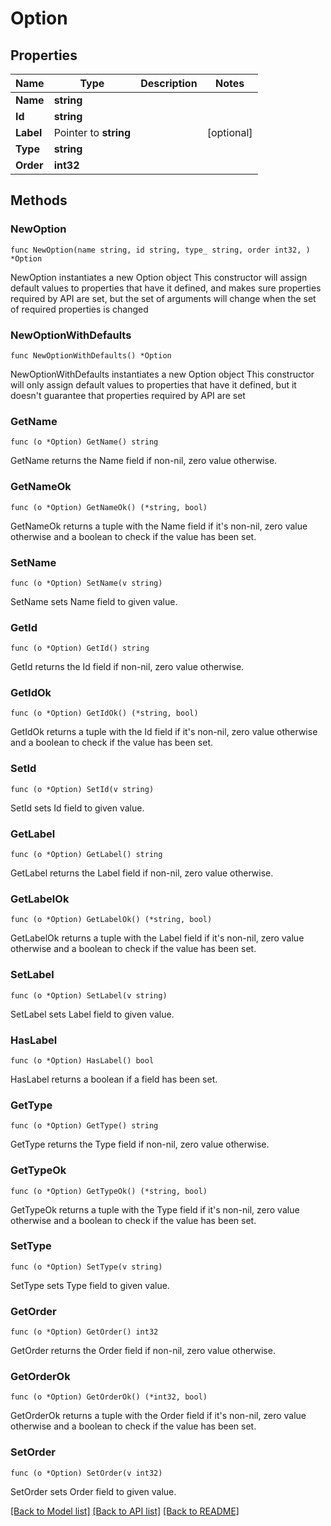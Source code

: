 # Option

## Properties

Name | Type | Description | Notes
------------ | ------------- | ------------- | -------------
**Name** | **string** |  | 
**Id** | **string** |  | 
**Label** | Pointer to **string** |  | [optional] 
**Type** | **string** |  | 
**Order** | **int32** |  | 

## Methods

### NewOption

`func NewOption(name string, id string, type_ string, order int32, ) *Option`

NewOption instantiates a new Option object
This constructor will assign default values to properties that have it defined,
and makes sure properties required by API are set, but the set of arguments
will change when the set of required properties is changed

### NewOptionWithDefaults

`func NewOptionWithDefaults() *Option`

NewOptionWithDefaults instantiates a new Option object
This constructor will only assign default values to properties that have it defined,
but it doesn't guarantee that properties required by API are set

### GetName

`func (o *Option) GetName() string`

GetName returns the Name field if non-nil, zero value otherwise.

### GetNameOk

`func (o *Option) GetNameOk() (*string, bool)`

GetNameOk returns a tuple with the Name field if it's non-nil, zero value otherwise
and a boolean to check if the value has been set.

### SetName

`func (o *Option) SetName(v string)`

SetName sets Name field to given value.


### GetId

`func (o *Option) GetId() string`

GetId returns the Id field if non-nil, zero value otherwise.

### GetIdOk

`func (o *Option) GetIdOk() (*string, bool)`

GetIdOk returns a tuple with the Id field if it's non-nil, zero value otherwise
and a boolean to check if the value has been set.

### SetId

`func (o *Option) SetId(v string)`

SetId sets Id field to given value.


### GetLabel

`func (o *Option) GetLabel() string`

GetLabel returns the Label field if non-nil, zero value otherwise.

### GetLabelOk

`func (o *Option) GetLabelOk() (*string, bool)`

GetLabelOk returns a tuple with the Label field if it's non-nil, zero value otherwise
and a boolean to check if the value has been set.

### SetLabel

`func (o *Option) SetLabel(v string)`

SetLabel sets Label field to given value.

### HasLabel

`func (o *Option) HasLabel() bool`

HasLabel returns a boolean if a field has been set.

### GetType

`func (o *Option) GetType() string`

GetType returns the Type field if non-nil, zero value otherwise.

### GetTypeOk

`func (o *Option) GetTypeOk() (*string, bool)`

GetTypeOk returns a tuple with the Type field if it's non-nil, zero value otherwise
and a boolean to check if the value has been set.

### SetType

`func (o *Option) SetType(v string)`

SetType sets Type field to given value.


### GetOrder

`func (o *Option) GetOrder() int32`

GetOrder returns the Order field if non-nil, zero value otherwise.

### GetOrderOk

`func (o *Option) GetOrderOk() (*int32, bool)`

GetOrderOk returns a tuple with the Order field if it's non-nil, zero value otherwise
and a boolean to check if the value has been set.

### SetOrder

`func (o *Option) SetOrder(v int32)`

SetOrder sets Order field to given value.



[[Back to Model list]](../README.md#documentation-for-models) [[Back to API list]](../README.md#documentation-for-api-endpoints) [[Back to README]](../README.md)


